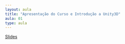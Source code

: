 ```yaml
---
layout: aula
title: "Apresentação do Curso e Introdução a Unity3D"
aula: 01
type: aula
---
```


[Slides](https://docs.google.com/presentation/d/1VK2Rw5aVVY9fSJ8mMwsT4CL0Xa28Bsb6VoexFW9VCB8/edit?usp=sharing)

<!-- # h1

## h2

### h3

#### h4

##### h5

###### h6

- lista
- nao
- numerada

1. lista
1. numerada

{:data-filename="teste.cs"}
```csharp
void Update(){
    Debug.log("Teste");
}
```

{:.dica}
Lorem ipsum dolor sit amet

{:.aviso}
Lorem ipsum dolor sit amet

{:.alerta}
Lorem ipsum dolor sit amet

{:.citacao data-name="Alan Turing"}
Lorem ipsum dolor sit amet
 -->